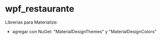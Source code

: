 # wpf_restaurante
Librerias para Materialize:
* agregar con NuGet: "MaterialDesignThemes" y "MaterialDesignColors"
